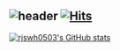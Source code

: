![header](https://capsule-render.vercel.app/api?type=Waving&color=timeGradient&text=Welcome%20to%20rjswh0503's%20GitHub%20👋&animation=twinkling&fontSize=40&fontAlignY=50&fontAlign=50&height=180)
[![Hits](https://hits.seeyoufarm.com/api/count/incr/badge.svg?url=https%3A%2F%2Fgithub.com%2Frjswh0503&count_bg=%2379C83D&title_bg=%23FEA92A&icon=&icon_color=%23E7E7E7&title=hits&edge_flat=false)](https://hits.seeyoufarm.com)
-------
[![rjswh0503's GitHub stats](https://github-readme-stats.vercel.app/api?username=rjswh0503&include_all_commits=false&theme=gruvbox_light&hide_border=false&count_private=true)](https://github.com/rjswh0503/github-readme-stats)
